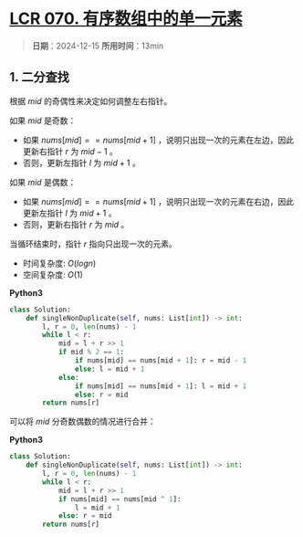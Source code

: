 # [LCR 070. 有序数组中的单一元素](https://leetcode.cn/problems/skFtm2/description/)

> **日期**：2024-12-15
> **所用时间**：13min

## 1. 二分查找

根据 $mid$ 的奇偶性来决定如何调整左右指针。

如果 $mid$ 是奇数：

- 如果 $nums[mid] == nums[mid + 1]$ ，说明只出现一次的元素在左边，因此更新右指针 $r$ 为 $mid - 1$ 。
- 否则，更新左指针 $l$ 为 $mid + 1$ 。

如果 $mid$ 是偶数：

- 如果 $nums[mid] == nums[mid + 1]$ ，说明只出现一次的元素在右边，因此更新左指针 $l$ 为 $mid + 1$ 。
- 否则，更新右指针 $r$ 为 $mid$ 。

当循环结束时，指针 $r$ 指向只出现一次的元素。

- 时间复杂度: $O(logn)$
- 空间复杂度: $O(1)$

**Python3**

```python
class Solution:
    def singleNonDuplicate(self, nums: List[int]) -> int:
        l, r = 0, len(nums) - 1
        while l < r:
            mid = l + r >> 1
            if mid % 2 == 1:
                if nums[mid] == nums[mid + 1]: r = mid - 1
                else: l = mid + 1
            else:
                if nums[mid] == nums[mid + 1]: l = mid + 1
                else: r = mid
        return nums[r]
```

可以将 $mid$ 分奇数偶数的情况进行合并：

**Python3**

```python
class Solution:
    def singleNonDuplicate(self, nums: List[int]) -> int:
        l, r = 0, len(nums) - 1
        while l < r:
            mid = l + r >> 1
            if nums[mid] == nums[mid ^ 1]:
                l = mid + 1
            else: r = mid
        return nums[r]
```